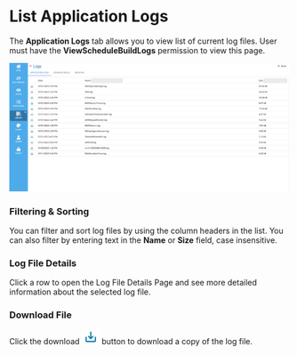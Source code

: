 # List Application Logs

The **Application Logs** tab allows you to view list of current log files. User must have the **ViewScheduleBuildLogs** permission to view this page.

![A screen showing list of log files](../../../../../Resources/Images/SM/Library/Logs/ApplicationLogs.png "List of Log Files")

### Filtering & Sorting

You can filter and sort log files by using the column headers in the list. You can also filter by entering text in the **Name** or **Size** field, case insensitive.

### Log File Details

Click a row to open the Log File Details Page and see more detailed information about the selected log file.

### Download File

Click the download ![Download button](../../../../../Resources/Images/SM/Library/Logs/Download-Button.png "Download") button to download a copy of the log file.
